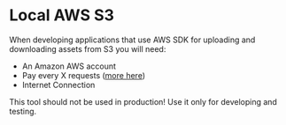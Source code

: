 Local AWS S3
============

When developing applications that use AWS SDK for uploading and downloading assets from S3 you will need:

- An Amazon AWS account
- Pay every X requests ([more here](http://aws.amazon.com/en/s3/pricing/))
- Internet Connection

This tool should not be used in production!
Use it only for developing and testing.

